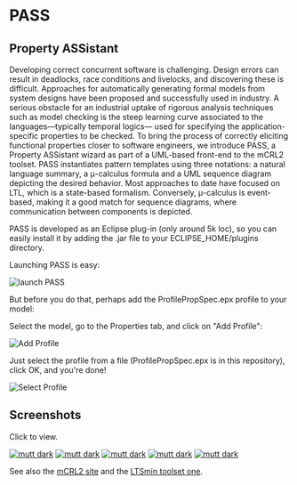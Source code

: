 PASS
=========

## Property ASSistant

Developing correct concurrent software is challenging. Design errors 
can result in deadlocks, race conditions and livelocks, and discovering these is
difficult. Approaches for automatically generating formal models from system
designs have been proposed and successfully used in industry. A serious obstacle
for an industrial uptake of rigorous analysis techniques such as model checking is
the steep learning curve associated to the languages—typically temporal logics—
used for specifying the application-specific properties to be checked. To bring the
process of correctly eliciting functional properties closer to software engineers,
we introduce PASS, a Property ASSistant wizard as part of a UML-based front-end to the mCRL2 toolset. PASS instantiates pattern templates using three notations: a natural language summary, a μ-calculus formula and a UML sequence diagram depicting the desired behavior. Most approaches to date have focused on LTL, which is a state-based formalism. Conversely, μ-calculus is event-based, making it a good match for sequence diagrams, where communication between components is depicted. 

PASS is developed as an Eclipse plug-in (only around 5k loc), so you can easily install it by adding the .jar file to your ECLIPSE_HOME/plugins directory.

Launching PASS is easy:

![launch PASS](https://raw.github.com/remenska/PASS/master/screenshots/PASSlaunch.png)

But before you do that, perhaps add the ProfilePropSpec.epx profile to your model:

Select the model, go to the Properties tab, and click on "Add Profile":

![Add Profile](https://raw.github.com/remenska/PASS/master/screenshots/AddProfile.png)

Just select the profile from a file (ProfilePropSpec.epx is in this repository), click OK,  and you're done!

![Select Profile](https://raw.github.com/remenska/PASS/master/screenshots/SelectProfile.png)


Screenshots
-----------

Click to view.

[![mutt dark](https://raw.github.com/remenska/PASS/master/screenshots/thumbnails/Introduction.png)](https://raw.github.com/remenska/PASS/master/screenshots/Introduction.png)
[![mutt dark](https://raw.github.com/remenska/PASS/master/screenshots/thumbnails/ScopeSelection.png/)](https://raw.github.com/remenska/PASS/master/screenshots/ScopeSelection.png)
[![mutt dark](https://raw.github.com/remenska/PASS/master/screenshots/thumbnails/PasspopupWin.png)](https://raw.github.com/remenska/PASS/master/screenshots/PasspopupWin.png)
[![mutt dark](https://raw.github.com/remenska/PASS/master/screenshots/thumbnails/Summary.png)](https://raw.github.com/remenska/PASS/master/screenshots/Summary.png)
[![mutt dark](https://raw.github.com/remenska/PASS/master/screenshots/thumbnails/GeneratedSequenceDiagram.png)](https://raw.github.com/remenska/PASS/master/screenshots/GeneratedSequenceDiagram.png)

See also the [mCRL2 site](http://www.mcrl2.org/release/user_manual/index.html) and the [LTSmin toolset one](http://fmt.cs.utwente.nl/tools/ltsmin/).